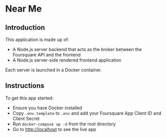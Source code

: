 # Near Me

## Introduction

This application is made up of:

- A Node.js server backend that acts as the broker between the Foursquare API and the frontend
- A Node.js server-side rendered frontend application

Each server is launched in a Docker container.

## Instructions

To get this app started:

- Ensure you have Docker installed
- Copy `.env.template` to `.env` and add your Foursquare App Client ID and Client Secret
- Run `docker-compose up -d` from the root directory
- Go to [http://localhost](http://localhost) to see the live app
